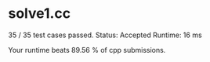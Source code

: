 # solve1.cc

35 / 35 test cases passed.
Status: Accepted
Runtime: 16 ms

Your runtime beats 89.56 % of cpp submissions.
